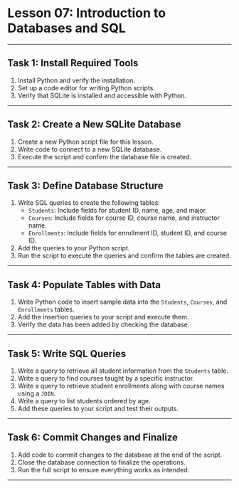 # **Lesson 07: Introduction to Databases and SQL**

---

## **Task 1: Install Required Tools**
1. Install Python and verify the installation.
2. Set up a code editor for writing Python scripts.
3. Verify that SQLite is installed and accessible with Python.

---

## **Task 2: Create a New SQLite Database**
1. Create a new Python script file for this lesson.
2. Write code to connect to a new SQLite database.
3. Execute the script and confirm the database file is created.

---

## **Task 3: Define Database Structure**
1. Write SQL queries to create the following tables:
   - `Students`: Include fields for student ID, name, age, and major.
   - `Courses`: Include fields for course ID, course name, and instructor name.
   - `Enrollments`: Include fields for enrollment ID, student ID, and course ID.
2. Add the queries to your Python script.
3. Run the script to execute the queries and confirm the tables are created.

---

## **Task 4: Populate Tables with Data**
1. Write Python code to insert sample data into the `Students`, `Courses`, and `Enrollments` tables.
2. Add the insertion queries to your script and execute them.
3. Verify the data has been added by checking the database.

---

## **Task 5: Write SQL Queries**
1. Write a query to retrieve all student information from the `Students` table.
2. Write a query to find courses taught by a specific instructor.
3. Write a query to retrieve student enrollments along with course names using a `JOIN`.
4. Write a query to list students ordered by age.
5. Add these queries to your script and test their outputs.

---

## **Task 6: Commit Changes and Finalize**
1. Add code to commit changes to the database at the end of the script.
2. Close the database connection to finalize the operations.
3. Run the full script to ensure everything works as intended.

---


